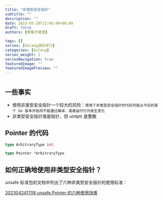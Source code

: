 ```yaml
---
title: "非类型安全指针"
subtitle: ""
description: ""
date: 2023-05-20T12:05:00+08:00
draft: false
authors: [索隆不喝酒]

tags: []
series: [Golang源码学习]
categories: [Golang]
series_weight: 1
seriesNavigation: true
featuredImage: ""
featuredImagePreview: ""
---
```

<!--more-->
#

## 一些事实

- 使用非类型安全指针一个较大的风险：`使用了非类型安全指针的代码可能从今后的某个 Go 版本开始将不能通过编译，或者运行行为发生变化`
- 非类型安全指针值是指针，但 uintptr 是整数

## Pointer 的代码

```go
type ArbitraryType int

type Pointer *ArbitraryType
```

## 如何正确地使用非类型安全指针？

unsafe 标准包的文档中列出了六种非类型安全指针的使用标准：

[202304241708 unsafe.Pointer 的六种使用场景](content/posts/go/golang-origin/202304241708%20unsafe.Pointer%20的六种使用场景.md)